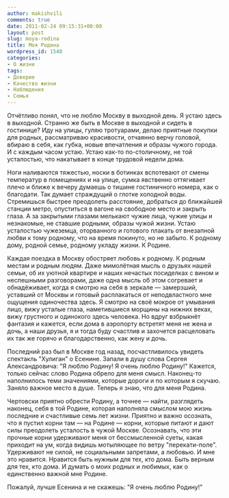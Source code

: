 ```yaml
---
author: makishvili
comments: true
date: 2011-02-24 09:15:31+00:00
layout: post
slug: moya-rodina
title: Моя Родина
wordpress_id: 1540
categories:
- О жизни
tags:
- Доверие
- Качество жизни
- Наблюдения
- Семья
---
```


Отчётливо понял, что не люблю Москву в выходной день. Я устаю здесь в выходной. Странно же быть в Москве в выходной и сидеть в гостинице? Иду на улицы, гуляю тротуарами, делаю приятные покупки для родных, рассматриваю красивости, отчаянно верчу головой, вбираю в себя, как губка, новые впечатления и образы чужого города. И с каждым часом устаю. Устаю как-то по-столичному, не той усталостью, что накатывает в конце трудовой недели дома. 

Ноги наливаются тяжестью, носки в ботинках вспотевают от смены температур в помещениях и на улице, сумка явственно оттягивает плечо и ближе к вечеру думаешь о тишине гостиничного номера, как о благодати. Так думает страждущий о глотке холодной воды. Стремишься быстрее преодолеть расстояние, добраться до ближайшей  станции метро, опуститься в вагоне на свободное место и закрыть глаза. А за закрытыми глазами мелькают чужие лица, чужие улицы и незнакомые, не ставшие родными, образы чужой жизни.  Устаю усталостью чужеземца, оторванного и готового плакать от внезапной любви к тому родному, что на время покинуто, но не забыто. К родному дому, родной семье, родному укладу жизни. К Родине.

Каждая поездка в Москву обостряет любовь к родному. К родным местам и родным людям. Даже мимолётная мысль о друзьях нашей семьи, об их уютной квартире и наших нечастых посиделках с вином и неспешными разговорами, даже одна мысль об этом согревает и обнадёживает, когда я смотрю на себя в зеркале — замерзший, уставший от Москвы и готовый расплакаться от неподвластного мне ощущения одиночества здесь. Я смотрю на своё мокрое от умывания лицо, вижу усталые глаза, наметившиеся морщины на нижних веках, вижу грустного и одинокого здесь человека. Но вдруг взбрыкнёт фантазия и кажется, если дома в аэропорту встретят меня не жена и дочь, а наши друзья, я и тогда буду счастлив и захочется расцеловать их так же горячо и благодарственно, как жену и дочь.

Последний раз был в Москве год назад, посчастливилось увидеть спектакль "Хулиган" о Есенине. Запали в душу слова Сергея Александровича: "Я люблю Родину! Я очень люблю Родину!" Кажется, только сейчас слово Родина обрело для меня смысл. Наконец-то наполнилось теми значениями, которые дороги и по которым я скучаю. Заняло важное место в душе. Теперь я знаю, что для меня Родина.

Чертовски приятно обрести Родину, а точнее — найти, разглядеть наконец, себя в той Родине, которая наполняла смыслом мою жизнь последние и счастливые семь лет жизни. Приятно и важно осознать, что я пустил корни там — на Родине — корни, которые питают и дают силы преодолеть усталость в чужой Москве. Осознавать, что эти прочные корни удерживают меня от бессмысленной суеты, какая приходит на ум, когда видишь мотыляющее по ветру "перекати-поле". Удерживают не силой, не социальными запретами, а любовью. И мне это нравится. Нравится быть нужным для тех, кто дома. Быть верным для тех, кто дома. И думать о моих родных и любимых, как о единственно важной мне Родине.

Пожалуй, лучше Есенина и не скажешь: "Я очень люблю Родину!"
